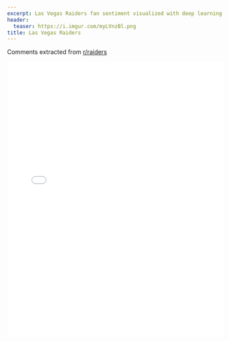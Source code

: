 ```yaml
---
excerpt: Las Vegas Raiders fan sentiment visualized with deep learning.
header:
  teaser: https://i.imgur.com/myLVnzBl.png
title: Las Vegas Raiders
---
```


Comments extracted from [r/raiders](https://reddit.com/r/raiders)
<iframe id="igraph" scrolling="no" style="border:none;" seamless="seamless" src="/plots/NFL/RAI.html" height="640" width="100%"></iframe>